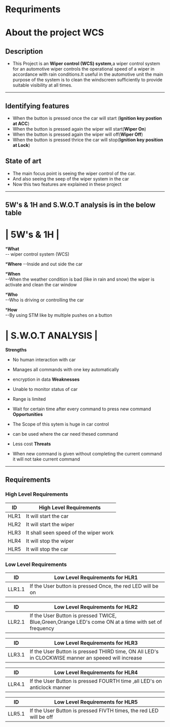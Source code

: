 # Requriments

#  About the project WCS
## Description
 * This Project is an __Wiper control (WCS) system__,a wiper control system for an automotive wiper controls the operational speed of a wiper in accordance with rain conditions.It useful in the automotive unit the main purpose of the system is to clean the windscreen sufficiently to provide suitable visibility at all times.

---

## Identifying features
 * When the button is pressed once the car will start (__Ignition key postion at ACC__)
 * When the button is pressed again the wiper will start(__Wiper On__)
 * When the button is pressed again the wiper will off(__Wiper Off__)
 * When the button is pressed thrice the car will stop(__Ignition key position at Lock__)

## State of art
 * The main focus point is seeing the wiper control of the car.
 * And also seeing the seep of the wiper system in the car
 * Now this two features are explained in these project

---
## 5W's & 1H and S.W.O.T analysis is in the below table 

# | 5W's & 1H | 
*__What__   
-- wiper control system (WCS) 

*__Where__ 
--Inside and out side the car 

*__When__   
--When the weather condition is bad (like in rain and snow) the wiper is activate and clean the car window 

*__Who__  
--Who is driving or controlling the car 

*__How__   
--By using STM like by multiple pushes on a button

# | S.W.O.T ANALYSIS | 

__Strengths__ 

* No human interaction with car
* Manages all commands with one key automatically
* encryption in data
__Weaknesses__

* Unable to monitor status of car
* Range is limited
* Wait for certain time after every command to press new command 
__Opportunities__

* The Scope of this sytem is huge in car control
* can be used where  the car need thesed command
* Less cost
__Threats__

* When new command is given without completing the current command it will not take current command 
---

## Requirements


### High Level Requirements

| ID | High Level Requirements |
| -------- | -------------- |
| HLR1 | It will start the car|
| HLR2 | It will start the wiper |
| HLR3 | It shall seen speed of the wiper work |
| HLR4 | It will stop the wiper |
| HLR5 | It will stop the car |


### Low Level Requirements

| ID | Low Level Requirements for HLR1|     
| ----- | ----- | 
| LLR1.1 | If the User button is pressed Once, the red LED will be on|      

| ID | Low Level Requirements for HLR2|
| ----- | ----- |
| LLR2.1 | If the User Button is pressed TWICE, Blue,Green,Orange LED's come ON at a time with set of frequency |

| ID | Low Level Requirements for HLR3| 
| -------- | -------------- |
| LLR3.1 |  If the User Button is pressed THIRD time, ON All LED's in CLOCKWISE manner an speeed will increase |  

| ID | Low Level Requirements for HLR4|
| -------- | -------------- |
| LLR4.1 | If the User Button is pressed FOURTH time ,all LED's on anticlock manner |

| ID | Low Level Requirements for HLR5|
| -------- | -------------- |
| LLR5.1 | If the User Button is pressed FIVTH times, the red LED will be off |

